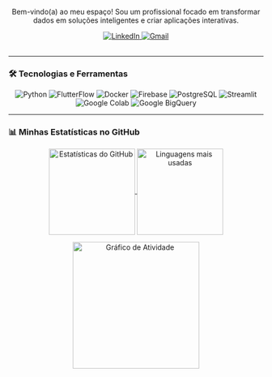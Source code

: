 <div align="center">

  <p align="center">
    Bem-vindo(a) ao meu espaço! Sou um profissional focado em transformar dados em soluções inteligentes e criar aplicações interativas.
  </p>

  <a href="https://www.linkedin.com/in/gil-cesa-martins/" target="_blank">
    <img src="https://img.shields.io/badge/LinkedIn-0077B5?style=for-the-badge&logo=linkedin&logoColor=white" alt="LinkedIn"/>
  </a>
  <a href="mailto: contato@rockberrydata.com.br" target="_blank">
    <img src="https://img.shields.io/badge/Gmail-D14836?style=for-the-badge&logo=gmail&logoColor=white" alt="Gmail"/>
  </a>
</div>

<br>

---

### 🛠️ Tecnologias e Ferramentas

<p align="center">
  <img src="https://img.shields.io/badge/Python-3776AB?style=for-the-badge&logo=python&logoColor=white" alt="Python"/>
  <img src="https://img.shields.io/badge/FlutterFlow-4983F8?style=for-the-badge&logo=flutter&logoColor=white" alt="FlutterFlow"/>
  <img src="https://img.shields.io/badge/Docker-2496ED?style=for-the-badge&logo=docker&logoColor=white" alt="Docker"/>
  <img src="https://img.shields.io/badge/Firebase-FFCA28?style=for-the-badge&logo=firebase&logoColor=black" alt="Firebase"/>
  <img src="https://img.shields.io/badge/PostgreSQL-4169E1?style=for-the-badge&logo=postgresql&logoColor=white" alt="PostgreSQL"/>
  <img src="https://img.shields.io/badge/Streamlit-FF4B4B?style=for-the-badge&logo=streamlit&logoColor=white" alt="Streamlit"/>
  <img src="https://img.shields.io/badge/Google_Colab-F9AB00?style=for-the-badge&logo=googlecolab&logoColor=white" alt="Google Colab"/>
  <img src="https://img.shields.io/badge/Google_BigQuery-4285F4?style=for-the-badge&logo=googlebigquery&logoColor=white" alt="Google BigQuery"/>
</p>

---

### 📊 Minhas Estatísticas no GitHub

<p align="center">
  <a href="https://github.com/anuraghazra/github-readme-stats">
    <img 
      align="center" 
      height="170px"
      src="https://github-readme-stats.vercel.app/api?username=gil-cesar-martins&show_icons=true&theme=transparent&bg_color=0d1117&title_color=00BFFF&text_color=FFF&icon_color=00BFFF&border_color=00BFFF"
      alt="Estatísticas do GitHub"
    />
  </a>
  <a href="https://github.com/anuraghazra/github-readme-stats">
    <img 
      align="center" 
      height="170px"
      src="https://github-readme-stats.vercel.app/api/top-langs/?username=gil-cesar-martins&layout=compact&theme=transparent&bg_color=0d1117&title_color=00BFFF&text_color=FFF&icon_color=00BFFF&border_color=00BFFF" 
      alt="Linguagens mais usadas"
    />
  </a>
</p>

<div align="center">
  <a href="https://github.com/ashutosh00710/github-readme-activity-graph">
    <img 
      align="center" 
      height="250px"
      src="https://github-readme-activity-graph.vercel.app/graph?username=gil-cesar-martins&bg_color=0d1117&color=ffffff&line=00BFFF&point=ffffff&area=true&hide_border=true" 
      alt="Gráfico de Atividade"
    />
  </a>
</div>
